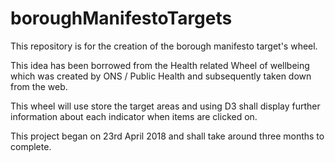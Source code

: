# boroughManifestoTargets

This repository is for the creation of the borough manifesto target's wheel.

This idea has been borrowed from the Health related Wheel of wellbeing which was created by ONS / Public Health and subsequently taken down from the web.

This wheel will use store the target areas and using D3 shall display further information about each indicator when items are clicked on.

This project began on 23rd April 2018 and shall take around three months to complete.
